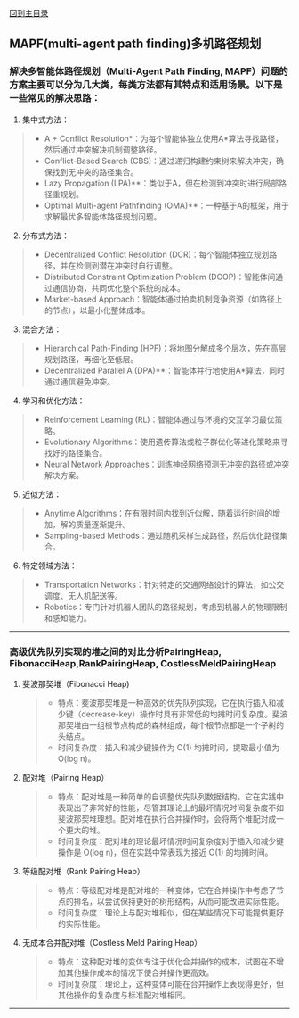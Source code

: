 [回到主目录](/README.md)

## MAPF(multi-agent path finding)多机路径规划

### 解决多智能体路径规划（Multi-Agent Path Finding, MAPF）问题的方案主要可以分为几大类，每类方法都有其特点和适用场景。以下是一些常见的解决思路：

1. 集中式方法：

> * A + Conflict Resolution*：为每个智能体独立使用A*算法寻找路径，然后通过冲突解决机制调整路径。
>* Conflict-Based Search (CBS)：通过递归构建约束树来解决冲突，确保找到无冲突的路径集合。
>* Lazy Propagation (LPA)**：类似于A，但在检测到冲突时进行局部路径重规划。
>* Optimal Multi-agent Pathfinding (OMA)**：一种基于A的框架，用于求解最优多智能体路径规划问题。

2. 分布式方法：

> * Decentralized Conflict Resolution (DCR)：每个智能体独立规划路径，并在检测到潜在冲突时自行调整。
>* Distributed Constraint Optimization Problem (DCOP)：智能体间通过通信协商，共同优化整个系统的成本。
>* Market-based Approach：智能体通过拍卖机制竞争资源（如路径上的节点），以最小化整体成本。

3. 混合方法：

> * Hierarchical Path-Finding (HPF)：将地图分解成多个层次，先在高层规划路径，再细化至低层。
>* Decentralized Parallel A (DPA)**：智能体并行地使用A*算法，同时通过通信避免冲突。

4. 学习和优化方法：

> * Reinforcement Learning (RL)：智能体通过与环境的交互学习最优策略。
>* Evolutionary Algorithms：使用遗传算法或粒子群优化等进化策略来寻找好的路径集合。
>* Neural Network Approaches：训练神经网络预测无冲突的路径或冲突解决方案。

5. 近似方法：

> * Anytime Algorithms：在有限时间内找到近似解，随着运行时间的增加，解的质量逐渐提升。
>* Sampling-based Methods：通过随机采样生成路径，然后优化路径集合。

6. 特定领域方法：

> * Transportation Networks：针对特定的交通网络设计的算法，如公交调度、无人机配送等。
>* Robotics：专门针对机器人团队的路径规划，考虑到机器人的物理限制和感知能力。

---

### 高级优先队列实现的堆之间的对比分析PairingHeap, FibonacciHeap,RankPairingHeap, CostlessMeldPairingHeap

1. 斐波那契堆（Fibonacci Heap)
   > * 特点：斐波那契堆是一种高效的优先队列实现，它在执行插入和减少键（decrease-key）操作时具有非常低的均摊时间复杂度。斐波那契堆由一组根节点构成的森林组成，每个根节点都是一个子树的头结点。
   >* 时间复杂度：插入和减少键操作为 O(1) 均摊时间，提取最小值为 O(log n)。
2. 配对堆（Pairing Heap）
   > * 特点：配对堆是一种简单的自调整优先队列数据结构，它在实践中表现出了非常好的性能，尽管其理论上的最坏情况时间复杂度不如斐波那契堆理想。配对堆在执行合并操作时，会将两个堆配对成一个更大的堆。
   >* 时间复杂度：配对堆的理论最坏情况时间复杂度对于插入和减少键操作是 O(log n)，但在实践中常表现为接近 O(1) 的均摊时间。

3. 等级配对堆（Rank Pairing Heap）
   > * 特点：等级配对堆是配对堆的一种变体，它在合并操作中考虑了节点的排名，以尝试保持更好的树形结构，从而可能改进实际性能。
   >* 时间复杂度：理论上与配对堆相似，但在某些情况下可能提供更好的实际性能。
4. 无成本合并配对堆（Costless Meld Pairing Heap）
   > * 特点：这种配对堆的变体专注于优化合并操作的成本，试图在不增加其他操作成本的情况下使合并操作更高效。
   >* 时间复杂度：理论上，这种变体可能在合并操作上表现得更好，但其他操作的复杂度与标准配对堆相同。
--- 
###  